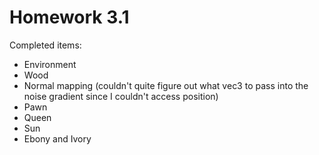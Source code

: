 # Homework 3.1
Completed items:
* Environment
* Wood
* Normal mapping (couldn't quite figure out what vec3 to pass into the noise gradient since I couldn't access position) 
* Pawn
* Queen
* Sun
* Ebony and Ivory
